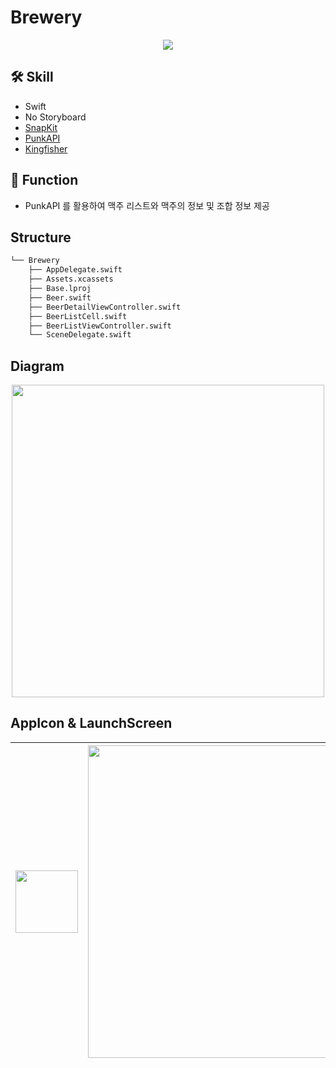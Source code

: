 # Brewery

<p align="center"><img src="https://user-images.githubusercontent.com/47210434/186688465-ca838516-8d0e-4c0c-9746-21c9b855a6d3.gif"></p>

## 🛠 Skill

- Swift
- No Storyboard
- [SnapKit](https://github.com/SnapKit/SnapKit)
- [PunkAPI](https://punkapi.com/)
- [Kingfisher](https://github.com/onevcat/Kingfisher)

## 📱 Function

- PunkAPI 를 활용하여 맥주 리스트와  맥주의 정보 및 조합 정보 제공

## Structure

```bash
└── Brewery
    ├── AppDelegate.swift
    ├── Assets.xcassets
    ├── Base.lproj
    ├── Beer.swift
    ├── BeerDetailViewController.swift
    ├── BeerListCell.swift
    ├── BeerListViewController.swift
    └── SceneDelegate.swift
```

## Diagram

<p align="center"><img src="https://user-images.githubusercontent.com/47210434/186688850-5abb9578-0922-43aa-9630-ab653dddc72d.png" height="500"></p>

## AppIcon & LaunchScreen

| <img src="https://user-images.githubusercontent.com/47210434/186689507-48aa83d1-9ce7-41e1-98d0-98e2fa982e32.png" height="100"> | <img src="https://user-images.githubusercontent.com/47210434/186689566-4f77dd39-8431-4863-944c-d31ba940c4c1.png" height="500"> |
| :----------: | :----------: |
